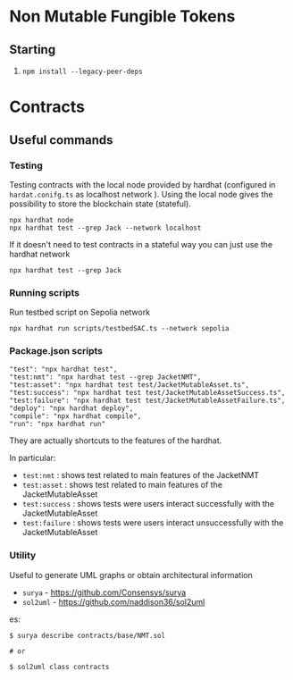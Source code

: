 
# Non Mutable Fungible Tokens

## Starting 
1. `npm install --legacy-peer-deps`



# Contracts



## Useful commands 

### Testing
Testing contracts with the local node provided by hardhat (configured in ```hardat.conifg.ts``` as localhost network ). Using the local node gives the possibility to store the blockchain state (stateful).

```
npx hardhat node
npx hardhat test --grep Jack --network localhost
```

If it doesn't need to test contracts in a stateful way you can just use the hardhat network

```
npx hardhat test --grep Jack
```

### Running scripts

Run testbed script on Sepolia network

```
npx hardhat run scripts/testbedSAC.ts --network sepolia
```

### Package.json scripts
```
"test": "npx hardhat test",
"test:nmt": "npx hardhat test --grep JacketNMT",
"test:asset": "npx hardhat test test/JacketMutableAsset.ts",
"test:success": "npx hardhat test test/JacketMutableAssetSuccess.ts",
"test:failure": "npx hardhat test test/JacketMutableAssetFailure.ts",
"deploy": "npx hardhat deploy",
"compile": "npx hardhat compile",
"run": "npx hardhat run"
```
They are actually shortcuts to the features of the hardhat.

In particular:
- `test:nmt` : shows test related to main features of the JacketNMT
- `test:asset` : shows test related to main features of the JacketMutableAsset
- `test:success` : shows tests were users interact successfully with the JacketMutableAsset
- `test:failure` : shows tests were users interact unsuccessfully with the JacketMutableAsset

### Utility

Useful to generate UML graphs or obtain architectural information
- ``surya`` - https://github.com/Consensys/surya
- ``sol2uml`` - https://github.com/naddison36/sol2uml

es:
```
$ surya describe contracts/base/NMT.sol

# or

$ sol2uml class contracts
```
